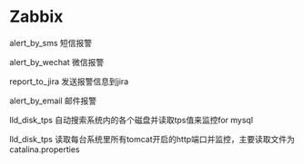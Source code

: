 # Zabbix

alert_by_sms      短信报警

alert_by_wechat   微信报警

report_to_jira    发送报警信息到jira

alert_by_email    邮件报警

lld_disk_tps      自动搜索系统内的各个磁盘并读取tps值来监控for mysql

lld_disk_tps      读取每台系统里所有tomcat开启的http端口并监控，主要读取文件为catalina.properties

